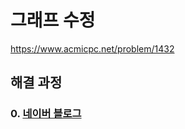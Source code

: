# 그래프 수정
https://www.acmicpc.net/problem/1432
## 해결 과정
### 0. [네이버 블로그](https://blog.naver.com/alsrua7222/222607104705)
